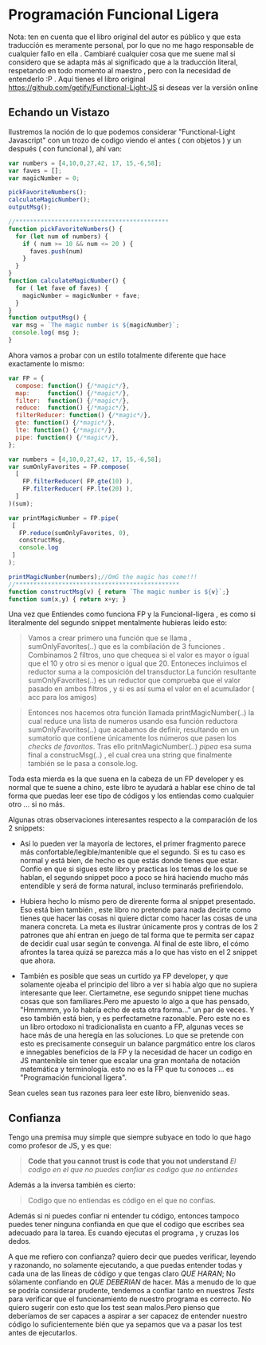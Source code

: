 # Programación Funcional Ligera
Nota: ten en cuenta que el libro original del autor es público
y que esta traducción es meramente personal, por lo que 
no me hago responsable de cualquier fallo en ella . 
Cambiaré cualquier cosa que me suene mal si considero que se adapta más al significado que a la traducción literal, respetando en todo momento al maestro , pero con la necesidad
de entenderlo :P . 
Aquí tienes el libro original https://github.com/getify/Functional-Light-JS si deseas ver la versión online 

## Echando un Vistazo
Ilustremos la noción de lo que podemos considerar "Functional-Light Javascript" con un trozo de codigo viendo el antes ( con objetos ) y un después ( con funcional ), ahí van: 

```javascript
var numbers = [4,10,0,27,42, 17, 15,-6,58];
var faves = [];
var magicNumber = 0;

pickFavoriteNumbers();
calculateMagicNumber();
outputMsg();

//*******************************************
function pickFavoriteNumbers() {
  for (let num of numbers) {
    if ( num >= 10 && num <= 20 ) {
      faves.push(num)
    }
  } 
}
function calculateMagicNumber() {
  for ( let fave of faves) {
    magicNumber = magicNumber + fave; 
  }
}
function outputMsg() {
 var msg = `The magic number is ${magicNumber}`;
 console.log( msg );
}
```
Ahora vamos a probar con un estilo totalmente diferente que hace exactamente lo mismo:
```javascript
var FP = {
  compose: function() {/*magic*/},
  map:     function() {/*magic*/},
  filter:  function() {/*magic*/},
  reduce:  function() {/*magic*/},
  filterReducer: function() {/*magic*/},
  gte: function() {/*magic*/},
  lte: function() {/*magic*/},
  pipe: function() {/*magic*/},
};

var numbers = [4,10,0,27,42, 17, 15,-6,58];
var sumOnlyFavorites = FP.compose(
  [
    FP.filterReducer( FP.gte(10) ),
    FP.filterReducer( FP.lte(20) ),
  ]
)(sum);

var printMagicNumber = FP.pipe(
 [
   FP.reduce(sumOnlyFavorites, 0),
   constructMsg,
   console.log
 ]
);

printMagicNumber(numbers);//OmG the magic has come!!!
//**********************************************
function constructMsg(v) { return `The magic number is ${v}`;} 
function sum(x,y) { return x+y; }

```
Una vez que Entiendes como funciona FP y la Funcional-ligera , es como si literalmente del segundo snippet mentalmente hubieras leido esto:
> Vamos a crear primero una función que se llama , sumOnlyFavorites(..) que es la combilación de 3 funciones . Combinamos 2 filtros, uno que chequea si el valor es mayor o igual que el 10 y otro si es menor o igual que 20. Entoneces incluimos el reductor suma a la composición del transductor.La función resultante sumOnlyFavorites(..) es un reductor que comprueba que el valor pasado en ambos filtros , y si es así suma el valor en el acumulador ( acc para los amigos)

>Entonces nos hacemos otra función llamada printMagicNumber(..) la cual reduce una lista de numeros usando esa función reductora sumOnlyFavorites(..) que acabamos de definir, resultando en un sumatorio que contiene únicamente los números que pasen los _checks de favoritos_. Tras ello pritnMagicNumber(..) _pipea_  esa suma final a construcMsg(..) , el cual crea una string que finalmente también se le pasa a console.log. 

Toda esta mierda es la que suena en la cabeza de un FP developer y es normal que te suene a chino, este libro te ayudará a hablar ese chino de tal forma que puedas leer ese tipo de códigos y los entiendas como cualquier otro ... si no más.

Algunas otras observaciones interesantes respecto a la comparación de los 2 snippets:

   * Así lo pueden ver la mayoría de lectores, el primer fragmento parece más confortable/legible/mantenible que el segundo. Si es tu caso es normal y está bien, de hecho es que estás donde tienes que estar. Confío en que si sigues este libro y practicas los temas de los que se hablan, el segundo snippet poco a poco se hirá haciendo mucho más entendible y será de forma natural, incluso terminarás prefiriendolo.
    
   * Hubiera hecho lo mismo pero de direrente forma al snippet presentado. Eso está bien también , este libro no pretende para nada decirte como tienes que hacer las cosas ni quiere dictar como hacer las cosas de una manera concreta. La meta es ilustrar únicamente pros y contras de los 2 patrones que ahí entran en juego de tal forma que te permita ser capaz de decidir cual usar según te convenga. Al final de este libro, el cómo afrontes la tarea quizá se parezca más a lo que has visto en el 2 snippet que ahora.
    
   * También es posible que seas un curtido ya FP developer, y que solamente ojeaba el principio del libro a ver si había algo que no supiera interesante que leer. Ciertametne, ese segundo snippet tiene muchas cosas que son familiares.Pero me apuesto lo algo a que has pensado, "Hmmmmm, yo lo habría echo de esta otra forma..." un par de veces. Y eso también está bien, y es perfectametne razonable. Pero este no es un libro ortodoxo ni tradicionalista en cuanto a FP, algunas veces se hace más de una heregía en las soluciones. Lo que se pretende con esto es precisamente conseguir un balance pargmático entre los claros e innegables beneficios de la FP y la necesidad de hacer un codigo en JS mantenible sin tener que escalar una gran montaña de notación matemática y terminología. esto no es la FP que tu conoces ... es "Programación funcional ligera".
   
Sean cueles sean tus razones para leer este libro, bienvenido seas.

## Confianza
Tengo una premisa muy simple que siempre subyace en todo lo que hago como profesor de JS, y es que:
> __Code that you cannot trust is code that you not understand__ _El codigo en el que no puedes confiar es codigo que no entiendes_

Además a la inversa también es cierto:
>    Codigo que no entiendas es código en el que no confías. 

Además si ni puedes confiar ni entender tu código, entonces tampoco puedes tener ninguna confianda  en que que el codigo que escribes sea adecuado para la tarea.
Es cuando ejecutas el programa , y cruzas los dedos.

A que me refiero con confianza? quiero decir que puedes verificar, leyendo y razonando, no solamente ejecutando, a que puedas entender todas y cada una de las líneas de código y que tengas claro _QUE HARAN_; No sólamente confiando en _QUE DEBERIAN_ de hacer. Más a menudo de lo que se podría considerar prudente, tendemos a confiar tanto en nuestros _Tests_ para verificar que el funcionamiento de nuestro programa es correcto. No quiero sugerir con esto que los test sean malos.Pero pienso que deberíamos de ser capaces a aspirar a ser capacez de entender nuestro código lo suficientemente bién que ya sepamos que va a pasar los test antes de ejecutarlos.

 
    
   
